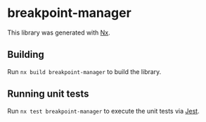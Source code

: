 # breakpoint-manager

This library was generated with [Nx](https://nx.dev).

## Building

Run `nx build breakpoint-manager` to build the library.

## Running unit tests

Run `nx test breakpoint-manager` to execute the unit tests via [Jest](https://jestjs.io).
